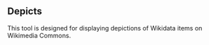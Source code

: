 ## Depicts

This tool is designed for displaying depictions of Wikidata items on Wikimedia Commons.
